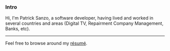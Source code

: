 ### Intro
Hi, I'm Patrick Sanzo, a software developer, having lived and worked in several countries and areas (Digital TV, Repairment Company Management, Banks, etc).
* * *
Feel free to browse around my [résumé](resume.md).
<!--If you're some kind of a geek, visit my [wiki](wiki/wiki.md), where I've compiled some useful stuff I've dealt with.-->
